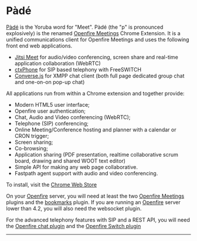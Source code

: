 P&agrave;d&eacute;
=====

[P&agrave;d&eacute;] is the Yoruba word for "Meet". P&agrave;d&eacute; (the "p" is pronounced explosively) is the renamed [Openfire Meetings] Chrome Extension. It is a unified communications client for Openfire Meetings and uses the following front end web applications.

* [Jitsi Meet](https://jitsi.org/jitsi-meet/) for audio/video conferencing, screen share and real-time application collaboration (WebRTC)
* [ctxPhone](https://collecttix.github.io/ctxSip/) for SIP based telephony with FreeSWITCH
* [Converse.js](https://conversejs.org/) for XMPP chat client (both full page dedicated group chat and one-on-on pop-up chat)

All applications run from within a Chrome extension and together provide:

* Modern HTML5 user interface;
* Openfire user authentication;
* Chat, Audio and Video conferencing (WebRTC);
* Telephone (SIP) conferencing;
* Online Meeting/Conference hosting and planner with a calendar or CRON trigger;
* Screen sharing;
* Co-browsing;
* Application sharing (PDF presentation, realtime collaborative scrum board, drawing and shared WOOT text editor) 
* Simple API for making any web page collaborative.
* Fastpath agent support with audio and video conferencing.

To install, visit the [Chrome Web Store](https://chrome.google.com/webstore/detail/pade-openfire-meetings/fohfnhgabmicpkjcpjpjongpijcffaba?hl=en)

On your [Openfire] server, you will need at least the two [Openfire Meetings] plugins and the [bookmarks](https://www.igniterealtime.org/projects/openfire/plugins.jsp) plugin. If you are running an [Openfire] server lower than 4.2, you will also need the websocket plugin. 

For the advanced telephony features with SIP and a REST API, you will need the [Openfire chat plugin](https://github.com/igniterealtime/openfire-chat/releases) and the [Openfire Switch plugin](https://github.com/igniterealtime/openfire-switch/releases)

-------
[Openfire Meetings]:https://discourse.igniterealtime.org/c/openfire-plugins/openfire-meetings
[P&agrave;d&eacute;]: https://chrome.google.com/webstore/detail/pade-openfire-meetings/fohfnhgabmicpkjcpjpjongpijcffaba?hl=en-GB
[Openfire]:http://www.igniterealtime.org/projects/openfire/index.jsp
[Ignite Realtime]:http://www.igniterealtime.org
